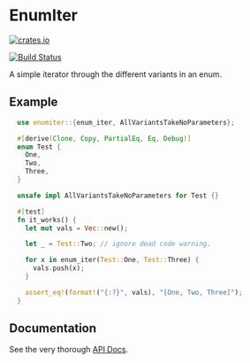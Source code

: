 EnumIter
========

[![crates.io](https://img.shields.io/crates/v/enumiter.svg)](https://crates.io/crates/enumiter/)

[![Build Status](https://travis-ci.org/cgaebel/enumiter.svg?branch=master)](https://travis-ci.org/cgaebel/enumiter)


A simple iterator through the different variants in an enum.

Example
-------

```rust
  use enumiter::{enum_iter, AllVariantsTakeNoParameters};

  #[derive(Clone, Copy, PartialEq, Eq, Debug)]
  enum Test {
    One,
    Two,
    Three,
  }

  unsafe impl AllVariantsTakeNoParameters for Test {}

  #[test]
  fn it_works() {
    let mut vals = Vec::new();

    let _ = Test::Two; // ignore dead code warning.

    for x in enum_iter(Test::One, Test::Three) {
      vals.push(x);
    }

    assert_eq!(format!("{:?}", vals), "[One, Two, Three]");
  }
```

Documentation
-------------

See the very thorough [API Docs](https://cgaebel.github.io/iobuf/).

